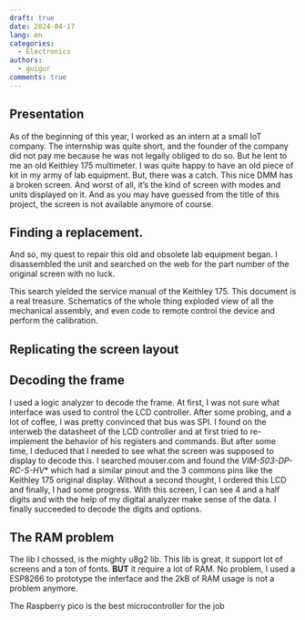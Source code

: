 ```yaml
---
draft: true 
date: 2024-04-17
lang: en
categories:
  - Electronics
authors:
  - guigur
comments: true
---
```


## Presentation
As of the beginning of this year, I worked as an intern at a small IoT company. 
The internship was quite short, and the founder of the company did not pay me because he was not legally obliged to do so. But he lent to me an old Keithley 175 multimeter. 
I was quite happy to have an old piece of kit in my army of lab equipment. But, there was a catch. This nice DMM has a broken screen. 
And worst of all, it’s the kind of screen with modes and units displayed on it. 
And as you may have guessed from the title of this project, the screen is not available anymore of course.
<!-- more -->

## Finding a replacement.

And so, my quest to repair this old and obsolete lab equipment began. 
I disassembled the unit and searched on the web for the part number of the original screen with no luck.

This search yielded the service manual of the Keithley 175.
This document is a real treasure. Schematics of the whole thing exploded view of all the mechanical assembly, and even code to remote control the device and perform the calibration.

## Replicating the screen layout

## Decoding the frame

I used a logic analyzer to decode the frame. At first, I was not sure what interface was used to control the LCD controller.
After some probing, and a lot of coffee, I was pretty convinced that bus was SPI.
I found on the interweb the datasheet of the LCD controller and at first tried to re-implement the behavior of his registers and commands.
But after some time, I deduced that I needed to see what the screen was supposed to display to decode this.
I searched mouser.com and found the _VIM-503-DP-RC-S-HV_* which had a similar pinout and the 3 commons pins like the Keithley 175 original display.
Without a second thought, I ordered this LCD and finally, I had some progress. 
With this screen, I can see 4 and a half digits and with the help of my digital analyzer make sense of the data.
I finally succeeded to decode the digits and options.

## The RAM problem

The lib I chossed, is the mighty u8g2 lib. This lib is great, it support lot of screens and a ton of fonts.
**BUT** it require a lot of RAM.
No problem, I used a ESP8266 to prototype the interface and the 2kB of RAM usage is not a problem anymore.

The Raspberry pico is the best microcontroller for the job
